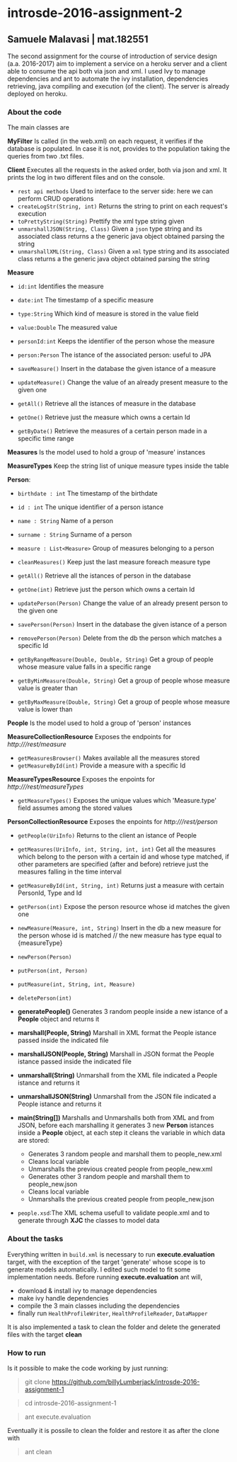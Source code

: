 # introsde-2016-assignment-2
## Samuele Malavasi | mat.182551
The second assignment for the course of introduction of service design (a.a. 2016-2017) aim to implement a service on a heroku server and a client able to consume the api both via json and xml.
I used Ivy to manage dependencies and ant to automate the ivy installation, dependencies retrieving, java compiling and execution (of the client). The server is already deployed on heroku.

### About the code
The main classes are

**MyFilter** Is called (in the web.xml) on each request, it verifies if the database is populated. In case it is not, provides to the population taking the queries from two .txt files.

**Client** Executes all the requests in the asked order, both via json and xml. It prints the log in two different files and on the console.
  * `rest api methods` Used to interface to the server side: here we can perform CRUD operations
  * `createLogStr(String, int)` Returns the string to print on each request's execution
  * `toPrettyString(String)` Prettify the xml type string given
  * `unmarshallJSON(String, Class)` Given a `json` type string and its associated class returns a the generic java object obtained parsing the string
  * `unmarshallXML(String, Class)` Given a `xml` type string and its associated class returns a the generic java object obtained parsing the string 

**Measure**
  * `id:int` Identifies the measure
  * `date:int` The timestamp of a specific measure
  * `type:String` Which kind of measure is stored in the value field
  * `value:Double` The measured value
  * `personId:int` Keeps the identifier of the person whose the measure
  * `person:Person` The istance of the associated person: useful to JPA
  
  
  * `saveMeasure()` Insert in the database the given istance of a measure 
  * `updateMeasure()` Change the value of an already present measure to the given one 
  * `getAll()` Retrieve all the istances of measure in the database
  * `getOne()` Retrieve just the measure which owns a certain Id
  * `getByDate()` Retrieve the measures of a certain person made in a specific time range  

**Measures** Is the model used to hold a group of 'measure' instances  
  
**MeasureTypes** Keep the string list of unique measure types inside the table

**Person**:
  * `birthdate : int` The timestamp of the birthdate
  * `id : int` The unique identifier of a person istance
  * `name : String` Name of a person
  * `surname : String` Surname of a person
  * `measure : List<Measure>` Group of measures belonging to a person
  
   
  * `cleanMeasures()` Keep just the last measure foreach measure type
  * `getAll()` Retrieve all the istances of person in the database
  * `getOne(int)` Retrieve just the person which owns a certain Id
  * `updatePerson(Person)` Change the value of an already present person to the given one
  * `savePerson(Person)` Insert in the database the given istance of a person
  * `removePerson(Person)` Delete from the db the person which matches a specific Id
  * `getByRangeMeasure(Double, Double, String)` Get a group of people whose measure value falls in a specific range
  * `getByMinMeasure(Double, String)` Get a group of people whose measure value is greater than
  * `getByMaxMeasure(Double, String)` Get a group of people whose measure value is lower than

**People** Is the model used to hold a group of 'person' instances   

**MeasureCollectionResource** Exposes the endpoints for *http://<host>/rest/measure*
  * `getMeasuresBrowser()` Makes available all the measures stored
  * `getMeasureById(int)` Provide a measure with a specific Id
  
**MeasureTypesResource** Exposes the enpoints for *http://<host>/rest/measureTypes*
  * `getMeasureTypes()` Exposes the unique values which 'Measure.type' field assumes among the stored values
  
**PersonCollectionResource** Exposes the enpoints for *http://<host>/rest/person*
  * `getPeople(UriInfo)` Returns to the client an istance of People
  * `getMeasures(UriInfo, int, String, int, int)` Get all the measures which belong to the person with a certain id and whose type matched, if other parameters are specified (after and before) retrieve just the measures falling in the time interval
  * `getMeasureById(int, String, int)` Returns just a measure with certain PersonId, Type and Id
  * `getPerson(int)` Expose the person resource whose id matches the given one
  * `newMeasure(Measure, int, String)` Insert in the db a new measure for the person whose id is matched
    // the new measure has type equal to {measureType}
  * `newPerson(Person)`
  * `putPerson(int, Person)`
  * `putMeasure(int, String, int, Measure)`
  * `deletePerson(int)  `
  
  * **generatePeople()** Generates 3 random people inside a new istance of a **People** object and returns it
  * **marshall(People, String)** Marshall in XML format the People istance passed inside the indicated file
  * **marshallJSON(People, String)** Marshall in JSON format the People istance passed inside the indicated file
  * **unmarshall(String)** Unmarshall from the XML file indicated a People istance and returns it
  * **unmarshallJSON(String)** Unmarshall from the JSON file indicated a People istance and returns it
  * **main(String[])** Marshalls and Unmarshalls both from XML and from JSON, before each marshalling it generates 3 new **Person** istances inside a **People** object, at each step it cleans the variable in which data are stored:
    * Generates 3 random people and marshall them to people_new.xml
    * Cleans local variable
    * Unmarshalls the previous created people from people_new.xml
    * Generates other 3 random people and marshall them to people_new.json
    * Cleans local variable
    * Unmarshalls the previous created people from people_new.json
* `people.xsd`:The XML schema usefull to validate people.xml and to generate through **XJC** the classes to model data

### About the tasks
Everything written in `build.xml` is necessary to run **execute.evaluation** target, with the exception of the target 'generate' whose scope is to generate models automatically. I edited such model to fit some implementation needs.
Before running **execute.evaluation** ant will,
* download & install ivy to manage dependencies
* make ivy handle dependencies
* compile the 3 main classes including the dependencies
* finally run `HealthProfileWriter`, `HealthProfileReader`, `DataMapper`

It is also implemented a task to clean the folder and delete the generated files with the target **clean**

### How to run
Is it possible to make the code working by just running:
> git clone https://github.com/billyLumberjack/introsde-2016-assignment-1

> cd introsde-2016-assignment-1

> ant execute.evaluation

Eventually it is possile to clean the folder and restore it as after the clone with
> ant clean
